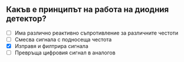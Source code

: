 ## Какъв е принципът на работа на диодния детектор?

<!-- Верният отговор е отбелязан с [X] -->

- [ ] Има различно реактивно съпротивление за различните честоти
- [ ] Смесва сигнала с подносеща честота
- [X] Изправя и филтрира сигнала
- [ ] Превръща цифровия сигнал в аналогов
